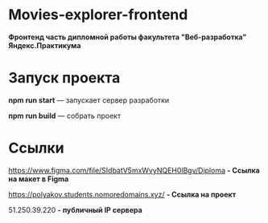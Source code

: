 # Movies-explorer-frontend
**Фронтенд часть дипломной работы факультета "Веб-разработка" Яндекс.Практикума**

# **Запуск проекта**

**npm run start** — запускает сервер разработки

**npm run build** — собрать проект

# **Ссылки**
https://www.figma.com/file/SIdbatV5mxWvyNQEH0lBgv/Diploma **- Ссылка на макет в Figma**

https://polyakov.students.nomoredomains.xyz/ **- Ссылка на проект**

51.250.39.220 **- публичный IP сервера**